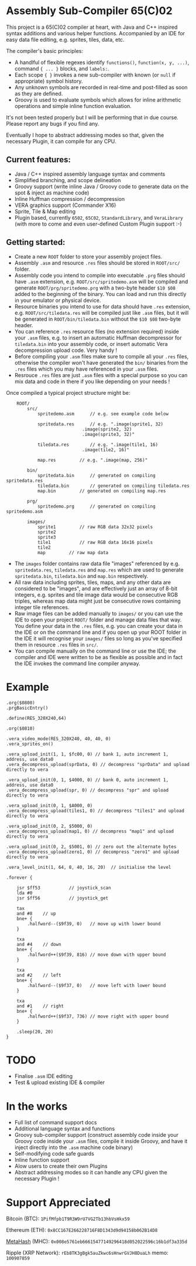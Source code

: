 # Assembly Sub-Compiler 65(C)02

This project is a 65(C)02 compiler at heart, with Java and C++ inspired syntax additions and various helper functions. Accompanied by an IDE for easy data file editing, e.g. sprites, tiles, data, etc.

The compiler's basic principles:

* A handlful of flexible regexes identify `functions()`, `function(x, y, ...)`, command `{ ... }` blocks, and `labels:`.
* Each scope `{ }` invokes a new sub-compiler with known (or `null` if appropriate) symbol history.
* Any unknown symbols are recorded in real-time and post-filled as soon as they are defined.
* Groovy is used to evaluate symbols which allows for inline arithmetic operations and simple inline function evaluation.

It's not been tested properly but I will be performing that in due course. Please report any bugs if you find any.

Eventually I hope to abstract addressing modes so that, given the necessary Plugin, it can compile for any CPU.

Current features:
---
* Java / C++ inspired assembly language syntax and comments
* Simplified branching, and scope delineation
* Groovy support (write inline Java / Groovy code to generate data on the spot & inject as machine code)
* Inline Huffman compression / decompression
* VERA graphics support (Commander X16)
* Sprite, Tile & Map editing
* Plugin based, currently `6502`, `65C02`, `StandardLibrary`, and `VeraLibrary` (with more to come and even user-defined Custom Plugin support :-)

Getting started:
---

* Create a new `ROOT` folder to store your assembly project files.
* Assembly `.asm` and resource `.res` files should be stored in `ROOT/src/` folder. 
* Assembly code you intend to compile into executable `.prg` files should have `.asm` extension, e.g. `ROOT/src/spritedemo.asm` will be compiled and generate `ROOT/prg/spritedemo.prg` with a two-byte header `$10 $08` added to the beginning of the binary. You can load and run this directly in your emulator or physical device.
* Resource binaries you intend to use for data should have `.res` extension, e.g. `ROOT/src/tiledata.res` will be compiled just like `.asm` files, but it will be generated in `ROOT/bin/tiledata.bin` without the `$10 $08` two-byte header.
* You can reference `.res` resource files (no extension required) inside your `.asm` files, e.g. to insert an automatic Huffman decompressor for `tiledata.bin` into your assembly code, or insert automatic Vera decompression upload code. Very handy !
* Before compiling your `.asm` files make sure to compile all your `.res` files, otherwise the compiler won't have generated the `bin/` binaries from the `.res` files which you may have referenced in your `.asm` files.
* Resrouce `.res` files are just `.asm` files with a special purpose so you can mix data and code in there if you like depending on your needs !

Once compiled a typical project structure might be:

```
	ROOT/
		src/
			spritedemo.asm		// e.g. see example code below

			spritedata.res		// e.g. ".image(sprite1, 32)
							 .image(sprite2, 32)
							 .image(sprite3, 32)"
							 
			tiledata.res		// e.g. ".image(tile1, 16)
							 .image(tile2, 16)"
		
			map.res			// e.g. ".image(map, 256)"
		
		bin/
			spritedata.bin		// generated on compiling spritedata.res
			tiledata.bin		// generated on compiling tiledata.res
			map.bin			// generated on compiling map.res
		
		prg/
			spritedemo.prg		// generated on compiling spritedemo.asm
		
		images/
			sprite1			// raw RGB data 32x32 pixels
			sprite2
			sprite3
			tile1			// raw RGB data 16x16 pixels
			tile2
			map			// raw map data
```

* The `images` folder contains raw data file "images" referenced by e.g. `spritedata.res`, `tiledata.res` and `map.res` which are used to generate `spritedata.bin`, `tiledata.bin` and `map.bin` respectively.
* All raw data including sprites, tiles, maps, and any other data are considered to be "images", and are effectively just an array of 8-bit integers, e.g. sprites and tile image data would be consecutive RGB triples, whereas map data might just be consecutive rows containing integer tile references.
* Raw image files can be added manually to `images/` or you can use the IDE to open your project `ROOT/` folder and manage data files that way. You define your data in the `.res` files, e.g. you can create your data in the IDE or on the command line and if you open up your ROOT folder in the IDE it will recognise your `images/` files so long as you've specified them in resource `.res` files in `src/`.
* You can compile manually on the command line or use the IDE; the compiler and IDE were written to be as flexible as possible and in fact the IDE invokes the command line compiler anyway.

# Example

```
.org($0800)
.prgBasicEntry()

.define(RES_320X240,64)

.org($0810)

.vera_video_mode(RES_320X240, 40, 40, 0)
.vera_sprites_on()

.vera_upload_init(1, 1, $fc00, 0) // bank 1, auto increment 1, address, use data0
.vera_decompress_upload(sprData, 0) // decompress "sprData" and upload directly to vera

.vera_upload_init(0, 1, $4000, 0) // bank 0, auto increment 1, address, use data0
.vera_decompress_upload(spr, 0) // decompress "spr" and upload directly to vera

.vera_upload_init(0, 1, $A000, 0)
.vera_decompress_upload(tiles1, 0) // decompress "tiles1" and upload directly to vera

.vera_upload_init(0, 2, $5000, 0)
.vera_decompress_upload(map1, 0) // decompress "map1" and upload directly to vera

.vera_upload_init(0, 2, $5001, 0) // zero out the alternate bytes
.vera_decompress_upload(zero1, 0) // decompress "zero1" and upload directly to vera

.vera_level_init(1, 64, 8, 40, 16, 20)	// initialise the level

.forever {

	jsr $ff53 			// joystick_scan
	lda #0
	jsr $ff56 			// joystick_get
	
	tax
	and #8	  // up
	bne+ {
		.halfword--($9f39, 0)	// move up with lower bound
	}

	txa
	and #4	  // down
	bne+ {
		.halfword++($9f39, 816)	// move down with upper bound
	}

	txa
	and #2	  // left
	bne+ {
		.halfword--($9f37, 0)	// move left with lower bound
	}
	
	txa
	and #1	  // right
	bne+ {
		.halfword++($9f37, 736)	// move right with upper bound
	}
	
	.sleep(20, 20)
}
```

# TODO

* Finalise `.asm` IDE editing
* Test & upload existing IDE & compiler

# In the works

* Full list of command support docs
* Additional language syntax and functions
* Groovy sub-compiler support (construct assembly code inside your Groovy code inside your `.asm` files, compile it inside Groovy, and have it inject directly into the `.asm` machine code binary)
* Self-modifying code safe guards
* Inline function support
* Alow users to create their own Plugins
* Abstract addressing modes so it can handle any CPU given the necessary Plugin !

# Support Appreciated

Bitcoin (BTC): `1PifMfpb1T9R3W9rU7VG2Tb13hbVsHkx59`

Ethereum (ETH): `0x8CC167E266228716F8D1343d9d94158b062B14D8`

[MetaHash](https://www.metahash.org) (MHC): `0x008e5761eb66615477149296418d052022596c16b1df3a335d`

Ripple (XRP Network): `rEb8TK3gBgk5auZkwc6sHnwrGVJH8DuaLh` memo: `100907859`

